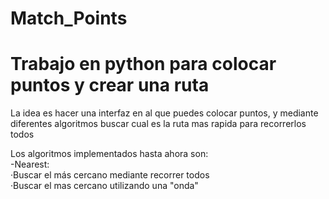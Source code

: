 # Match_Points
<h1><b>Trabajo en python para colocar puntos y crear una ruta</b></h1>

La idea es hacer una interfaz en al que puedes colocar puntos, y mediante diferentes algoritmos buscar cual es la ruta mas rapida para recorrerlos todos

Los algoritmos implementados hasta ahora son:<br>
    -Nearest:<br>
        ·Buscar el más cercano mediante recorrer todos<br>
        ·Buscar el mas cercano utilizando una "onda"<br>
